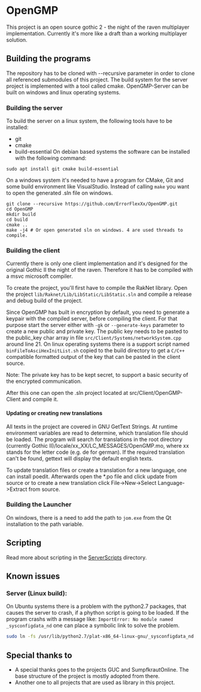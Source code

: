 # OpenGMP

This project is an open source gothic 2 - the night of the raven multiplayer implementation.
Currently it's more like a draft than a working multiplayer solution.

## Building the programs
The repository has to be cloned with --recursive parameter in order to clone all referenced submodules of this project.
The build system for the server project is implemented with a tool called cmake.
OpenGMP-Server can be built on windows and linux operating systems.

### Building the server
To build the server on a linux system, the following tools have to be installed:
* git
* cmake
* build-essential
On debian based systems the software can be installed with the following command:
```
sudo apt install git cmake build-essential
```
On a windows system it's needed to have a program for CMake, Git and some build environment like VisualStudio.
Instead of calling ```make``` you want to open the generated .sln file on windows.

```
git clone --recursive https://github.com/ErrorFlexXx/OpenGMP.git
cd OpenGMP
mkdir build
cd build
cmake ..
make -j4 # Or open generated sln on windows. 4 are used threads to compile.
```

### Building the client
Currently there is only one client implementation and it's designed for the original Gothic II the night of the raven.
Therefore it has to be compiled with a msvc microsoft compiler. 

To create the project, you'll first have to compile the RakNet library. Open the project `lib/Raknet/Lib/LibStatic/LibStatic.sln` and compile a release and debug build of the project.

Since OpenGMP has built in encryption by default, you need to generate a keypair with the compiled server, before compiling the client.
For that purpose start the server either with `-gk` or `--generate-keys` parameter to create a new public and private key.
The public key needs to be pasted to the public_key char array in file `src/Client/Systems/networkSystem.cpp` around line 21.
On linux operating systems there is a support script named `binFileToAsciHexInitList.sh` copied to the build directory to get a `C/C++` compatible formatted output of the key that can be  pasted in the client source.

Note: The private key has to be kept secret, to support a basic security of the encrypted communication.

After this one can open the .sln project located at src/Client/OpenGMP-Client and compile it.

#### Updating or creating new translations
All texts in the project are covered in GNU GetText Strings. At runtime environment variables are read to determine, which translation file should be loaded.
The program will search for translations in the root directory (currently Gothic II)/locale/xx\_XX/LC\_MESSAGES/OpenGMP.mo, where xx stands for the letter code (e.g. de for german).
If the required translation can't be found, gettext will display the default english texts.

To update translation files or create a translation for a new language, one can install poedit. Afterwards open the *.po file and click update from source or
to create a new translation click File->New->Select Language->Extract from source.

### Building the Launcher
On windows, there is a need to add the path to `jom.exe` from the Qt installation to the path variable.

## Scripting
Read more about scripting in the [ServerScripts](https://www.github.com/ErrorFlexXx/OpenGMP/tree/master/ServerScripts) directory.

## Known issues

### Server (Linux build):
On Ubuntu systems there is a problem with the python2.7 packages, that causes the server to crash, if a phython script is going to be loaded.
If the program crashs with a message like: `ImportError: No module named _sysconfigdata_nd` one can place a symbolic link to solve the problem.
```bash
sudo ln -fs /usr/lib/python2.7/plat-x86_64-linux-gnu/_sysconfigdata_nd.py /usr/lib/python2.7/
```

## Special thanks to
 * A special thanks goes to the projects GUC and SumpfkrautOnline. The base structure of the project is mostly adopted from there.
 * Another one to all projects that are used as library in this project.



